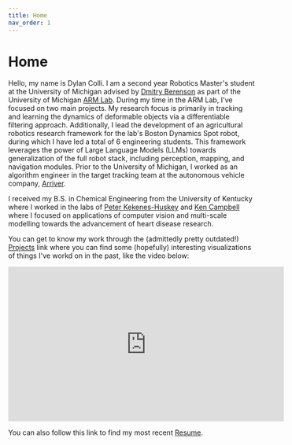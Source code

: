 ```yaml
---
title: Home
nav_order: 1
---
```


# Home

Hello, my name is Dylan Colli.
I am a second year Robotics Master's student at the University of Michigan advised by [Dmitry Berenson](https://web.eecs.umich.edu/~dmitryb/) as part of the University of Michigan [ARM Lab](https://arm.eecs.umich.edu/).
During my time in the ARM Lab, I've focused on two main projects.
My research focus is primarily in tracking and learning the dynamics of deformable objects via a differentiable filtering approach.
Additionally, I lead the development of an agricultural robotics research framework for the lab's Boston Dynamics Spot robot, during which I have led a total of 6 engineering students.
This framework leverages the power of Large Language Models (LLMs) towards generalization of the full robot stack, including perception, mapping, and navigation modules.
Prior to the University of Michigan, I worked as an algorithm engineer in the target tracking team at the autonomous vehicle company, [Arriver](http://www.qualcomm.com/products/automotive/overview).

I received my B.S. in Chemical Engineering from the University of Kentucky where I worked in the labs of [Peter Kekenes-Huskey](http://pkhlab.sites.luc.edu/people.html) and [Ken Campbell](http://medicine.uky.edu/users/kscamp3) where I focused on applications of computer vision and multi-scale modelling towards the advancement of heart disease research.

You can get to know my work through the (admittedly pretty outdated!) [Projects](pages/projects/projects.md) link where you can find some (hopefully) interesting visualizations of things I've workd on in the past, like the video below:

<iframe width="560" height="315" src="https://www.youtube.com/embed/LMyyscEcL6I?si=kY3hjCLI_CyCN0Iu&amp;start=18" title="YouTube video player" frameborder="0" allow="accelerometer; autoplay; clipboard-write; encrypted-media; gyroscope; picture-in-picture; web-share" allowfullscreen></iframe>

You can also follow this link to find my most recent [Resume](pages/resume/resume.md)<!-- and CV-->.